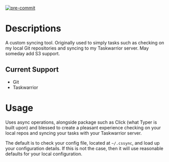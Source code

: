 [![pre-commit](https://img.shields.io/badge/pre--commit-enabled-brightgreen?logo=pre-commit&logoColor=white)](https://github.com/pre-commit/pre-commit)

# Descriptions

A custom syncing tool. Originally used to simply tasks such as checking on my local Git repositories and syncing to my Taskwarrior server. May someday add S3 support.

## Current Support

* Git
* Taskwarrior

# Usage

Uses async operations, alongside package such as Click (what Typer is built upon) and blessed to create a pleasant experience checking on your local repos and syncing your tasks with your Taskwarrior server.

The default is to check your config file, located at `~/.cssync`, and load up your configuration details. If this is not the case, then it will use reasonable defaults for your local configuration.

